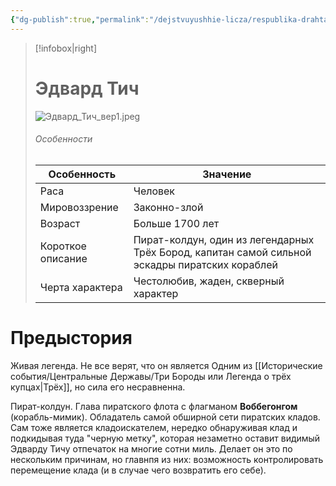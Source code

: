 ```yaml
---
{"dg-publish":true,"permalink":"/dejstvuyushhie-licza/respublika-drahtat/edvard-tich-ili-belaya-boroda/","dgPassFrontmatter":true}
---
```


> [!infobox|right]
> # Эдвард Тич
> ![Эдвард_Тич_вер1.jpeg](/img/user/%D0%AD%D0%B4%D0%B2%D0%B0%D1%80%D0%B4_%D0%A2%D0%B8%D1%87_%D0%B2%D0%B5%D1%801.jpeg)
> ###### Особенности
> | Особенность | Значение |
> | ---- | ---- |
> | Раса | Человек|
> | Мировоззрение | Законно-злой |
> | Возраст |Больше 1700 лет|
> | Короткое описание |Пират-колдун, один из легендарных Трёх Бород, капитан самой сильной эскадры пиратских кораблей |
> | Черта характера |Честолюбив, жаден, скверный характер|

# Предыстория

Живая легенда. Не все верят, что он является Одним из [[Исторические события/Центральные Державы/Три Бороды или Легенда о трёх купцах\|Трёх]], но сила его несравненна.

Пират-колдун. Глава пиратского флота с флагманом **Воббегонгом** (корабль-мимик). Обладатель самой обширной сети пиратских кладов. Сам тоже является кладоискателем, нередко обнаруживая клад и подкидывая туда "черную метку", которая незаметно оставит видимый Эдварду Тичу отпечаток на многие сотни миль. Делает он это по нескольким причинам, но главнпя из них: возможность контролировать перемещение клада (и в случае чего возвратить его себе).
